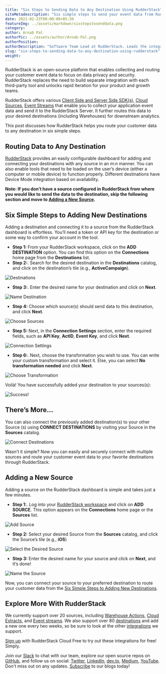 ```yaml
---
title: "Six Steps to Sending Data to Any Destination Using RudderStack"
siteMetadescription: "Six simple steps to send your event data from RudderStack from any source to any destination of your choice to gain business insights using customer data analytics."
date: 2021-02-23T00:00:00+05:30
featureImg: ../assets/markdown/sixstepstosenddata.png
category:
author: Arnab Pal
authorPic: ../assets/author/Arnab-Pal.png
authorPosition:
authorDescription: "Software Team Lead at RudderStack. Leads the integrations team, and specializes in Java and Android development."
slug: "six-steps-to-sending-data-to-any-destination-using-rudderstack"
weight: 
---
```


RudderStack is an open-source platform that enables collecting and routing your customer event data to focus on data privacy and security. RudderStack replaces the need to build separate integration with each third-party tool and unlocks rapid iteration for your product and growth teams.

RudderStack offers various [Client Side and Server Side SDK(s)](https://docs.rudderstack.com/rudderstack-sdk-integration-guides), [Cloud Sources](https://docs.rudderstack.com/cloud-extract-sources), [Event Streams](https://docs.rudderstack.com/rudderstack-event-streams) that enable you to collect your application event data and send it to the RudderStack Server. It further routes this data to your desired destinations (including Warehouses) for downstream analytics.

This post discusses how RudderStack helps you route your customer data to any destination in six simple steps.   


## Routing Data to Any Destination

[RudderStack](https://app.rudderstack.com/) provides an easily configurable dashboard for adding and connecting your destinations with any source in an _m:n_ manner. You can also enable tools that need to be loaded on the user’s device (either a computer or mobile device) to function properly. Different destinations have Device Mode integration based on availability.

**Note: If you don’t have a source configured in RudderStack from where you would like to send the data to the destination, skip the following section and move to [Adding a New Source](#adding-a-new-source).**


## Six Simple Steps to Adding New Destinations

Adding a destination and connecting it to a source from the RudderStack dashboard is effortless. You’ll need a token or API key for the destination or some way to confirm your account in the tool. 



*   **Step 1:** From your RudderStack workspace, click on the **ADD DESTINATION** option. You can find this option on the **Connections** home page from the **Destinations** list.
*   **Step 2:**. Search for the desired destination in the **Destinations** catalog, and click on the destination’s tile (e.g., **ActiveCampaign**).



![Destinations](../assets/markdown/AddSourcedirectory.png)


*   **Step 3:**. Enter the desired name for your destination and click on **Next**.

    

![Name Destination](../assets/markdown/Adddestination.png)


*   **Step 4:** Choose which source(s) should send data to this destination, and click **Next**.

    


![Choose Sources](../assets/markdown/ConnectSources.png)


*   **Step 5:** Next, in the **Connection Settings** section, enter the required fields, such as **API Key**, **ActID**, **Event Key**, and click **Next**.  

    

![Connection Settings](../assets/markdown/Connectionsettingsdestination.png)


*   **Step 6:**. Next, choose the transformation you wish to use. You can write your custom transformation and select it. Else, you can select **No transformation needed** and click **Next**.

    

![Choose Transformation](../assets/markdown/Addtransformation.png)



   Voilà! You have successfully added your destination to your sources(s):



![Success!](../assets/markdown/Destinationdetails.png)



## There’s More...

You can also connect the previously added destination(s) to your other Source (s) using **CONNECT DESTINATIONS** by visiting your Source in the **Sources** catalog.




![Connect Destinations](../assets/markdown/Sourcedetails.png)


Wasn’t it simple? Now you can easily and securely connect with multiple sources and route your customer event data to your favorite destinations through RudderStack.


## Adding a New Source

Adding a source on the RudderStack dashboard is simple and takes just a few minutes.



*   **Step 1:**. Log into your [RudderStack workspace](http://app.rudderstack.com/) and click on **ADD SOURCE**. This option appears on the **Connections** home page or the **Sources** list.

    



![Add Source](../assets/markdown/SourceHomepage.png)


*   **Step 2:** Select your desired Source from the **Sources** catalog, and click the Source’s tile (e.g., **iOS**)

    


![Select the Desired Source](../assets/markdown/AddSourcedirectory.png)


*   **Step 3:** Enter the desired name for your source and click on **Next**, and It’s done!

    

![Name the Source](../assets/markdown/NamingSource.png)



Now, you can connect your source to your preferred destination to route your customer data from the [Six Simple Steps to Adding New Destinations](#six-simple-steps-to-adding-new-destinations).


## Explore More With RudderStack

We currently support over 20 sources, including [Warehouse Actions](https://docs.rudderstack.com/warehouse-actions), [Cloud Extracts](https://docs.rudderstack.com/cloud-extract-sources), and [Event streams](https://docs.rudderstack.com/rudderstack-event-streams). We also support over 80 [destinations](https://docs.rudderstack.com/destinations) and add a new one every two weeks, so be sure to look at the other [integrations](https://rudderstack.com/integration/) we support.    

[Sign up](https://app.rudderstack.com/signup) with RudderStack Cloud Free to try out these integrations for free! Simply.  


Join our [Slack](https://resources.rudderstack.com/join-rudderstack-slack) to chat with our team, explore our open source repos on [GitHub](https://github.com/rudderlabs), and follow us on social: [Twitter](https://twitter.com/RudderStack), [LinkedIn](https://www.linkedin.com/company/rudderlabs/), [dev.to](https://dev.to/rudderstack), [Medium](https://rudderstack.medium.com/), [YouTube](https://www.youtube.com/channel/UCgV-B77bV_-LOmKYHw8jvBw). Don't miss out on any updates. [Subscribe](https://rudderstack.com/blog/) to our blogs today!
